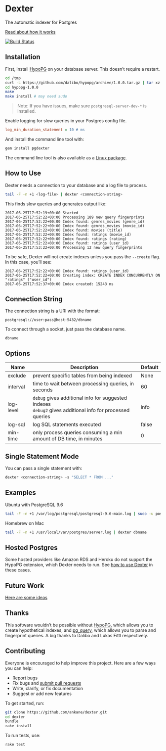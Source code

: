 # Dexter

The automatic indexer for Postgres

[Read about how it works](https://medium.com/@ankane/introducing-dexter-the-automatic-indexer-for-postgres-5f8fa8b28f27)

[![Build Status](https://travis-ci.org/ankane/dexter.svg?branch=master)](https://travis-ci.org/ankane/dexter)

## Installation

First, install [HypoPG](https://github.com/dalibo/hypopg) on your database server. This doesn’t require a restart.

```sh
cd /tmp
curl -L https://github.com/dalibo/hypopg/archive/1.0.0.tar.gz | tar xz
cd hypopg-1.0.0
make
make install # may need sudo
```

> Note: If you have issues, make sure `postgresql-server-dev-*` is installed.

Enable logging for slow queries in your Postgres config file.

```ini
log_min_duration_statement = 10 # ms
```

And install the command line tool with:

```sh
gem install pgdexter
```

The command line tool is also available as a [Linux package](guides/Linux.md).

## How to Use

Dexter needs a connection to your database and a log file to process.

```sh
tail -F -n +1 <log-file> | dexter <connection-string>
```

This finds slow queries and generates output like:

```
2017-06-25T17:52:19+00:00 Started
2017-06-25T17:52:22+00:00 Processing 189 new query fingerprints
2017-06-25T17:52:22+00:00 Index found: genres_movies (genre_id)
2017-06-25T17:52:22+00:00 Index found: genres_movies (movie_id)
2017-06-25T17:52:22+00:00 Index found: movies (title)
2017-06-25T17:52:22+00:00 Index found: ratings (movie_id)
2017-06-25T17:52:22+00:00 Index found: ratings (rating)
2017-06-25T17:52:22+00:00 Index found: ratings (user_id)
2017-06-25T17:53:22+00:00 Processing 12 new query fingerprints
```

To be safe, Dexter will not create indexes unless you pass the `--create` flag. In this case, you’ll see:

```
2017-06-25T17:52:22+00:00 Index found: ratings (user_id)
2017-06-25T17:52:22+00:00 Creating index: CREATE INDEX CONCURRENTLY ON "ratings" ("user_id")
2017-06-25T17:52:37+00:00 Index created: 15243 ms
```

## Connection String

The connection string is a URI with the format:

```
postgresql://user:pass@host:5432/dbname
```

To connect through a socket, just pass the database name.

```
dbname
```

## Options

Name | Description | Default
--- | --- | ---
exclude | prevent specific tables from being indexed | None
interval | time to wait between processing queries, in seconds | 60
log-level | `debug` gives additional info for suggested indexes<br />`debug2` gives additional info for processed queries | info
log-sql | log SQL statements executed | false
min-time | only process queries consuming a min amount of DB time, in minutes | 0

## Single Statement Mode

You can pass a single statement with:

```sh
dexter <connection-string> -s "SELECT * FROM ..."
```

## Examples

Ubuntu with PostgreSQL 9.6

```sh
tail -F -n +1 /var/log/postgresql/postgresql-9.6-main.log | sudo -u postgres dexter dbname
```

Homebrew on Mac

```sh
tail -F -n +1 /usr/local/var/postgres/server.log | dexter dbname
```

## Hosted Postgres

Some hosted providers like Amazon RDS and Heroku do not support the HypoPG extension, which Dexter needs to run. See [how to use Dexter](guides/Hosted-Postgres.md) in these cases.

## Future Work

[Here are some ideas](https://github.com/ankane/dexter/issues/1)

## Thanks

This software wouldn’t be possible without [HypoPG](https://github.com/dalibo/hypopg), which allows you to create hypothetical indexes, and [pg_query](https://github.com/lfittl/pg_query), which allows you to parse and fingerprint queries. A big thanks to Dalibo and Lukas Fittl respectively.

## Contributing

Everyone is encouraged to help improve this project. Here are a few ways you can help:

- [Report bugs](https://github.com/ankane/dexter/issues)
- Fix bugs and [submit pull requests](https://github.com/ankane/dexter/pulls)
- Write, clarify, or fix documentation
- Suggest or add new features

To get started, run:

```sh
git clone https://github.com/ankane/dexter.git
cd dexter
bundle
rake install
```

To run tests, use:

```sh
rake test
```
